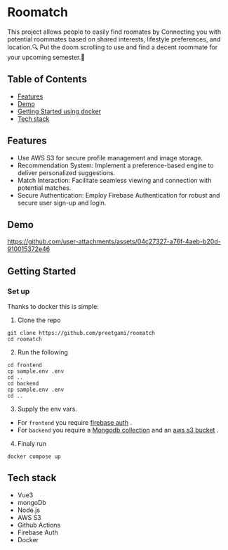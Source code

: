 # Roomatch
This project allows people to easily find roomates by Connecting you with potential roommates based on shared interests, lifestyle preferences, and location.🔍
Put the doom scrolling to use and find a decent roommate for your upcoming semester.👫 </br>

## Table of Contents
- [Features](https://github.com/preetgami/roomatch/blob/main/README.md#features)
- [Demo](https://github.com/preetgami/roomatch/blob/main/README.md#demo)
- [Getting Started using docker](https://github.com/preetgami/roomatch/blob/main/README.md#getting-started)
- [Tech stack](https://github.com/preetgami/roomatch/blob/main/README.md#tech-stack)

## Features
- Use AWS S3 for secure profile management and image storage.
- Recommendation System: Implement a preference-based engine to deliver personalized suggestions.
- Match Interaction: Facilitate seamless viewing and connection with potential matches.
- Secure Authentication: Employ Firebase Authentication for robust and secure user sign-up and login.
## Demo
https://github.com/user-attachments/assets/04c27327-a76f-4aeb-b20d-910015372e46

## Getting Started
### Set up
Thanks to docker this is simple:

1. Clone the repo
```
git clone https://github.com/preetgami/roomatch
cd roomatch
```
2. Run the following
```
cd frontend
cp sample.env .env
cd ..
cd backend
cp sample.env .env
cd ..
```
3. Supply the env vars. 
  - For `frontend` you require [firebase auth](https://firebase.google.com/docs/auth) .
  - For `backend` you require a [Mongodb collection](https://www.mongodb.com/) and an [aws s3 bucket](https://aws.amazon.com/s3/) .
4. Finaly run
```
docker compose up
```

## Tech stack
- Vue3
- mongoDb
- Node.js
- AWS S3
- Github Actions
- Firebase Auth
- Docker 
